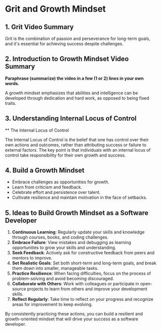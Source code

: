 # Grit and Growth Mindset

## 1. Grit Video Summary

Grit is the combination of passion and perseverance for long-term goals, and it's essential for achieving success despite challenges.

## 2. Introduction to Growth Mindset Video Summary

**Paraphrase (summarize) the video in a few (1 or 2) lines in your own words.**

A growth mindset emphasizes that abilities and intelligence can be developed through dedication and hard work, as opposed to being fixed traits.

## 3. Understanding Internal Locus of Control

** The Internal Locus of Control

The Internal Locus of Control is the belief that one has control over their own actions and outcomes, rather than attributing success or failure to external factors. The key point is that individuals with an internal locus of control take responsibility for their own growth and success.

## 4. Build a Growth Mindset

- Embrace challenges as opportunities for growth.
- Learn from criticism and feedback.
- Celebrate effort and persistence over talent.
- Cultivate resilience and maintain motivation in the face of setbacks.

## 5. Ideas to Build Growth Mindset as a Software Developer

1. **Continuous Learning**: Regularly update your skills and knowledge through courses, books, and coding challenges.
2. **Embrace Failure**: View mistakes and debugging as learning opportunities to grow your skills and understanding.
3. **Seek Feedback**: Actively ask for constructive feedback from peers and mentors to improve.
4. **Set Realistic Goals**: Set both short-term and long-term goals, and break them down into smaller, manageable tasks.
5. **Practice Resilience**: When facing difficulties, focus on the process of problem-solving and avoid becoming discouraged.
6. **Collaborate with Others**: Work with colleagues or participate in open-source projects to learn from others and improve your development skills.
7. **Reflect Regularly**: Take time to reflect on your progress and recognize areas for improvement to keep evolving.

By consistently practicing these actions, you can build a resilient and growth-oriented mindset that will drive your success as a software developer.
